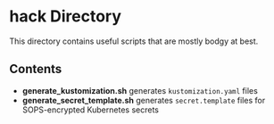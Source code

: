 # hack Directory

This directory contains useful scripts that are mostly bodgy at best.

## Contents

- **generate_kustomization.sh** generates `kustomization.yaml` files
- **generate_secret_template.sh** generates `secret.template` files for SOPS-encrypted Kubernetes secrets

